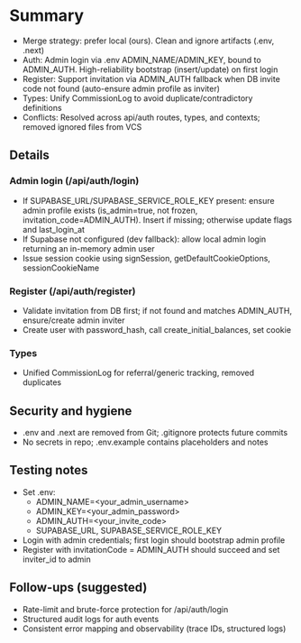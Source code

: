 # Summary

- Merge strategy: prefer local (ours). Clean and ignore artifacts (.env, .next)
- Auth: Admin login via .env ADMIN_NAME/ADMIN_KEY, bound to ADMIN_AUTH. High-reliability bootstrap (insert/update) on first login
- Register: Support invitation via ADMIN_AUTH fallback when DB invite code not found (auto-ensure admin profile as inviter)
- Types: Unify CommissionLog to avoid duplicate/contradictory definitions
- Conflicts: Resolved across api/auth routes, types, and contexts; removed ignored files from VCS

## Details

### Admin login (/api/auth/login)
- If SUPABASE_URL/SUPABASE_SERVICE_ROLE_KEY present: ensure admin profile exists (is_admin=true, not frozen, invitation_code=ADMIN_AUTH). Insert if missing; otherwise update flags and last_login_at
- If Supabase not configured (dev fallback): allow local admin login returning an in-memory admin user
- Issue session cookie using signSession, getDefaultCookieOptions, sessionCookieName

### Register (/api/auth/register)
- Validate invitation from DB first; if not found and matches ADMIN_AUTH, ensure/create admin inviter
- Create user with password_hash, call create_initial_balances, set cookie

### Types
- Unified CommissionLog for referral/generic tracking, removed duplicates

## Security and hygiene
- .env and .next are removed from Git; .gitignore protects future commits
- No secrets in repo; .env.example contains placeholders and notes

## Testing notes
- Set .env:
  - ADMIN_NAME=<your_admin_username>
  - ADMIN_KEY=<your_admin_password>
  - ADMIN_AUTH=<your_invite_code>
  - SUPABASE_URL, SUPABASE_SERVICE_ROLE_KEY
- Login with admin credentials; first login should bootstrap admin profile
- Register with invitationCode = ADMIN_AUTH should succeed and set inviter_id to admin

## Follow-ups (suggested)
- Rate-limit and brute-force protection for /api/auth/login
- Structured audit logs for auth events
- Consistent error mapping and observability (trace IDs, structured logs)

